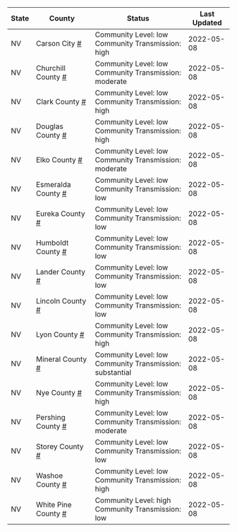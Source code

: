 State | County | Status | Last Updated
--- | --- | --- | --- 
NV | Carson City <a href="#carson_city">#</a> | <a name="carson_city"></a>Community Level: low<br/>Community Transmission: high | 2022-05-08
NV | Churchill County <a href="#churchill_county">#</a> | <a name="churchill_county"></a>Community Level: low<br/>Community Transmission: moderate | 2022-05-08
NV | Clark County <a href="#clark_county">#</a> | <a name="clark_county"></a>Community Level: low<br/>Community Transmission: high | 2022-05-08
NV | Douglas County <a href="#douglas_county">#</a> | <a name="douglas_county"></a>Community Level: low<br/>Community Transmission: high | 2022-05-08
NV | Elko County <a href="#elko_county">#</a> | <a name="elko_county"></a>Community Level: low<br/>Community Transmission: moderate | 2022-05-08
NV | Esmeralda County <a href="#esmeralda_county">#</a> | <a name="esmeralda_county"></a>Community Level: low<br/>Community Transmission: low | 2022-05-08
NV | Eureka County <a href="#eureka_county">#</a> | <a name="eureka_county"></a>Community Level: low<br/>Community Transmission: low | 2022-05-08
NV | Humboldt County <a href="#humboldt_county">#</a> | <a name="humboldt_county"></a>Community Level: low<br/>Community Transmission: low | 2022-05-08
NV | Lander County <a href="#lander_county">#</a> | <a name="lander_county"></a>Community Level: low<br/>Community Transmission: low | 2022-05-08
NV | Lincoln County <a href="#lincoln_county">#</a> | <a name="lincoln_county"></a>Community Level: low<br/>Community Transmission: low | 2022-05-08
NV | Lyon County <a href="#lyon_county">#</a> | <a name="lyon_county"></a>Community Level: low<br/>Community Transmission: high | 2022-05-08
NV | Mineral County <a href="#mineral_county">#</a> | <a name="mineral_county"></a>Community Level: low<br/>Community Transmission: substantial | 2022-05-08
NV | Nye County <a href="#nye_county">#</a> | <a name="nye_county"></a>Community Level: low<br/>Community Transmission: high | 2022-05-08
NV | Pershing County <a href="#pershing_county">#</a> | <a name="pershing_county"></a>Community Level: low<br/>Community Transmission: moderate | 2022-05-08
NV | Storey County <a href="#storey_county">#</a> | <a name="storey_county"></a>Community Level: low<br/>Community Transmission: low | 2022-05-08
NV | Washoe County <a href="#washoe_county">#</a> | <a name="washoe_county"></a>Community Level: low<br/>Community Transmission: high | 2022-05-08
NV | White Pine County <a href="#white_pine_county">#</a> | <a name="white_pine_county"></a>Community Level: high<br/>Community Transmission: low | 2022-05-08
